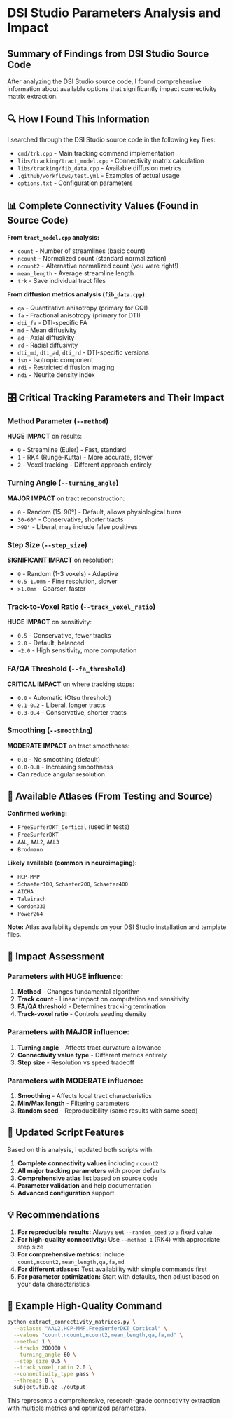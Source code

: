 # DSI Studio Parameters Analysis and Impact

## Summary of Findings from DSI Studio Source Code

After analyzing the DSI Studio source code, I found comprehensive information about available options that significantly impact connectivity matrix extraction.

## 🔍 How I Found This Information

I searched through the DSI Studio source code in the following key files:
- `cmd/trk.cpp` - Main tracking command implementation
- `libs/tracking/tract_model.cpp` - Connectivity matrix calculation
- `libs/tracking/fib_data.cpp` - Available diffusion metrics
- `.github/workflows/test.yml` - Examples of actual usage
- `options.txt` - Configuration parameters

## 📊 Complete Connectivity Values (Found in Source Code)

**From `tract_model.cpp` analysis:**
- `count` - Number of streamlines (basic count)
- `ncount` - Normalized count (standard normalization)
- `ncount2` - Alternative normalized count (you were right!)
- `mean_length` - Average streamline length
- `trk` - Save individual tract files

**From diffusion metrics analysis (`fib_data.cpp`):**
- `qa` - Quantitative anisotropy (primary for GQI)
- `fa` - Fractional anisotropy (primary for DTI)
- `dti_fa` - DTI-specific FA
- `md` - Mean diffusivity 
- `ad` - Axial diffusivity
- `rd` - Radial diffusivity  
- `dti_md`, `dti_ad`, `dti_rd` - DTI-specific versions
- `iso` - Isotropic component
- `rdi` - Restricted diffusion imaging
- `ndi` - Neurite density index

## 🎛️ Critical Tracking Parameters and Their Impact

### **Method Parameter** (`--method`)
**HUGE IMPACT** on results:
- `0` - Streamline (Euler) - Fast, standard
- `1` - RK4 (Runge-Kutta) - More accurate, slower  
- `2` - Voxel tracking - Different approach entirely

### **Turning Angle** (`--turning_angle`)
**MAJOR IMPACT** on tract reconstruction:
- `0` - Random (15-90°) - Default, allows physiological turns
- `30-60°` - Conservative, shorter tracts
- `>90°` - Liberal, may include false positives

### **Step Size** (`--step_size`)
**SIGNIFICANT IMPACT** on resolution:
- `0` - Random (1-3 voxels) - Adaptive
- `0.5-1.0mm` - Fine resolution, slower
- `>1.0mm` - Coarser, faster

### **Track-to-Voxel Ratio** (`--track_voxel_ratio`)
**HUGE IMPACT** on sensitivity:
- `0.5` - Conservative, fewer tracks
- `2.0` - Default, balanced
- `>2.0` - High sensitivity, more computation

### **FA/QA Threshold** (`--fa_threshold`)
**CRITICAL IMPACT** on where tracking stops:
- `0.0` - Automatic (Otsu threshold)
- `0.1-0.2` - Liberal, longer tracts
- `0.3-0.4` - Conservative, shorter tracts

### **Smoothing** (`--smoothing`)
**MODERATE IMPACT** on tract smoothness:
- `0.0` - No smoothing (default)
- `0.0-0.8` - Increasing smoothness
- Can reduce angular resolution

## 🧠 Available Atlases (From Testing and Source)

**Confirmed working:**
- `FreeSurferDKT_Cortical` (used in tests)
- `FreeSurferDKT`
- `AAL`, `AAL2`, `AAL3`
- `Brodmann`

**Likely available (common in neuroimaging):**
- `HCP-MMP`
- `Schaefer100`, `Schaefer200`, `Schaefer400`
- `AICHA`
- `Talairach`
- `Gordon333`
- `Power264`

**Note:** Atlas availability depends on your DSI Studio installation and template files.

## 🔬 Impact Assessment

### **Parameters with HUGE influence:**
1. **Method** - Changes fundamental algorithm
2. **Track count** - Linear impact on computation and sensitivity
3. **FA/QA threshold** - Determines tracking termination
4. **Track-voxel ratio** - Controls seeding density

### **Parameters with MAJOR influence:**
1. **Turning angle** - Affects tract curvature allowance
2. **Connectivity value type** - Different metrics entirely
3. **Step size** - Resolution vs speed tradeoff

### **Parameters with MODERATE influence:**
1. **Smoothing** - Affects local tract characteristics
2. **Min/Max length** - Filtering parameters
3. **Random seed** - Reproducibility (same results with same seed)

## 🚀 Updated Script Features

Based on this analysis, I updated both scripts with:

1. **Complete connectivity values** including `ncount2`
2. **All major tracking parameters** with proper defaults
3. **Comprehensive atlas list** based on source code
4. **Parameter validation** and help documentation
5. **Advanced configuration** support

## 💡 Recommendations

1. **For reproducible results:** Always set `--random_seed` to a fixed value
2. **For high-quality connectivity:** Use `--method 1` (RK4) with appropriate step size
3. **For comprehensive metrics:** Include `count,ncount2,mean_length,qa,fa,md`
4. **For different atlases:** Test availability with simple commands first
5. **For parameter optimization:** Start with defaults, then adjust based on your data characteristics

## 🔧 Example High-Quality Command

```bash
python extract_connectivity_matrices.py \
  --atlases "AAL2,HCP-MMP,FreeSurferDKT_Cortical" \
  --values "count,ncount,ncount2,mean_length,qa,fa,md" \
  --method 1 \
  --tracks 200000 \
  --turning_angle 60 \
  --step_size 0.5 \
  --track_voxel_ratio 2.0 \
  --connectivity_type pass \
  --threads 8 \
  subject.fib.gz ./output
```

This represents a comprehensive, research-grade connectivity extraction with multiple metrics and optimized parameters.
